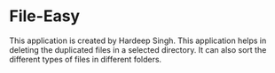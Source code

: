# File-Easy
This application is created by Hardeep Singh. This application helps in deleting the duplicated files in a selected directory. It can also sort the different types of files in different folders.
